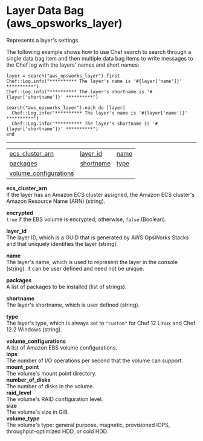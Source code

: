 # Layer Data Bag \(aws\_opsworks\_layer\)<a name="data-bag-json-layer"></a>

Represents a layer's settings\.

The following example shows how to use Chef search to search through a single data bag item and then multiple data bag items to write messages to the Chef log with the layers' names and short names:

```
layer = search("aws_opsworks_layer").first
Chef::Log.info("********** The layer's name is '#{layer['name']}' **********")
Chef::Log.info("********** The layer's shortname is '#{layer['shortname']}' **********")

search("aws_opsworks_layer").each do |layer|
  Chef::Log.info("********** The layer's name is '#{layer['name']}' **********")
  Chef::Log.info("********** The layer's shortname is '#{layer['shortname']}' **********")
end
```


****  

|  |  |  | 
| --- |--- |--- |
| [ecs\_cluster\_arn](#data-bag-json-ecs-cluster-arn) | [layer\_id](#data-bag-json-layer-id) | [name](#data-bag-json-layer-name) | 
| [packages](#data-bag-json-layer-packages) | [shortname](#data-bag-json-layer-shortname) | [type](#data-bag-json-layer-type) | 
| [volume\_configurations](#data-bag-json-layer-volume-config) |  |  | 

**ecs\_cluster\_arn**  
If the layer has an Amazon ECS cluster assigned, the Amazon ECS cluster's Amazon Resource Name \(ARN\) \(string\)\.

**encrypted**  
`true` if the EBS volume is encrypted; otherwise, `false` \(Boolean\)\.

**layer\_id**  
The layer ID, which is a GUID that is generated by AWS OpsWorks Stacks and that uniquely identifies the layer \(string\)\.

**name**  
The layer's name, which is used to represent the layer in the console \(string\)\. It can be user defined and need not be unique\.

**packages**  
A list of packages to be installed \(list of strings\)\.

**shortname**  
The layer's shortname, which is user defined \(string\)\.

**type**  
The layer's type, which is always set to `"custom"` for Chef 12 Linux and Chef 12\.2 Windows \(string\)\.

**volume\_configurations**  
A list of Amazon EBS volume configurations\.    
**iops**  
 The number of I/O operations per second that the volume can support\.  
**mount\_point**  
The volume's mount point directory\.  
**number\_of\_disks**  
The number of disks in the volume\.  
**raid\_level**  
The volume's RAID configuration level\.  
**size**  
The volume's size in GiB\.  
**volume\_type**  
The volume's type: general purpose, magnetic, provisioned IOPS, throughput\-optimized HDD, or cold HDD\.